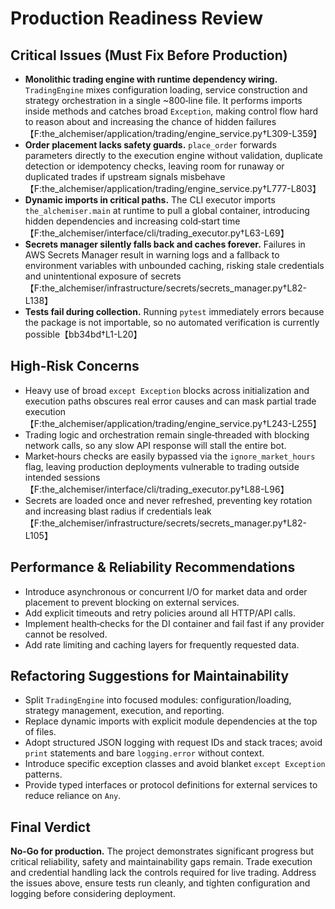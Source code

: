 # Production Readiness Review

## Critical Issues (Must Fix Before Production)

- **Monolithic trading engine with runtime dependency wiring.** `TradingEngine` mixes configuration loading, service construction and strategy orchestration in a single ~800‑line file. It performs imports inside methods and catches broad `Exception`, making control flow hard to reason about and increasing the chance of hidden failures【F:the_alchemiser/application/trading/engine_service.py†L309-L359】
- **Order placement lacks safety guards.** `place_order` forwards parameters directly to the execution engine without validation, duplicate detection or idempotency checks, leaving room for runaway or duplicated trades if upstream signals misbehave【F:the_alchemiser/application/trading/engine_service.py†L777-L803】
- **Dynamic imports in critical paths.** The CLI executor imports `the_alchemiser.main` at runtime to pull a global container, introducing hidden dependencies and increasing cold‑start time【F:the_alchemiser/interface/cli/trading_executor.py†L63-L69】
- **Secrets manager silently falls back and caches forever.** Failures in AWS Secrets Manager result in warning logs and a fallback to environment variables with unbounded caching, risking stale credentials and unintentional exposure of secrets【F:the_alchemiser/infrastructure/secrets/secrets_manager.py†L82-L138】
- **Tests fail during collection.** Running `pytest` immediately errors because the package is not importable, so no automated verification is currently possible【bb34bd†L1-L20】

## High-Risk Concerns

- Heavy use of broad `except Exception` blocks across initialization and execution paths obscures real error causes and can mask partial trade execution【F:the_alchemiser/application/trading/engine_service.py†L243-L255】
- Trading logic and orchestration remain single‑threaded with blocking network calls, so any slow API response will stall the entire bot.
- Market‑hours checks are easily bypassed via the `ignore_market_hours` flag, leaving production deployments vulnerable to trading outside intended sessions【F:the_alchemiser/interface/cli/trading_executor.py†L88-L96】
- Secrets are loaded once and never refreshed, preventing key rotation and increasing blast radius if credentials leak【F:the_alchemiser/infrastructure/secrets/secrets_manager.py†L82-L105】

## Performance & Reliability Recommendations

- Introduce asynchronous or concurrent I/O for market data and order placement to prevent blocking on external services.
- Add explicit timeouts and retry policies around all HTTP/API calls.
- Implement health‑checks for the DI container and fail fast if any provider cannot be resolved.
- Add rate limiting and caching layers for frequently requested data.

## Refactoring Suggestions for Maintainability

- Split `TradingEngine` into focused modules: configuration/loading, strategy management, execution, and reporting.
- Replace dynamic imports with explicit module dependencies at the top of files.
- Adopt structured JSON logging with request IDs and stack traces; avoid `print` statements and bare `logging.error` without context.
- Introduce specific exception classes and avoid blanket `except Exception` patterns.
- Provide typed interfaces or protocol definitions for external services to reduce reliance on `Any`.

## Final Verdict

**No-Go for production.** The project demonstrates significant progress but critical reliability, safety and maintainability gaps remain. Trade execution and credential handling lack the controls required for live trading. Address the issues above, ensure tests run cleanly, and tighten configuration and logging before considering deployment.

